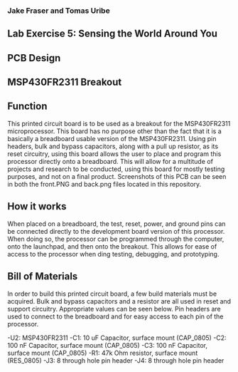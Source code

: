 ### Jake Fraser and Tomas Uribe

## Lab Exercise 5: Sensing the World Around You
## PCB Design
## MSP430FR2311 Breakout

## Function
This printed circuit board is to be used as a breakout for the MSP430FR2311 microprocessor. This board has no purpose other than the
 fact that it is a basically a breadboard usable version of the MSP430FR2311. Using pin headers, bulk and bypass capacitors, along with a pull up resistor,
 as its reset circuitry, using this board allows the user to place and program this processor directly onto a breadboard. This will allow for 
 a multitude of projects and research to be conducted, using this board for mostly testing purposes, and not on a final product. Screenshots of this PCB can be seen in both the front.PNG and back.png files located in this repository.

## How it works
 When placed on a breadboard, the test, reset, power, and ground pins can be connected directly to the development board version of this processor. When
 doing so, the processor can be programmed through the computer, onto the launchpad, and then onto the breakout. This allows for ease of access to the processor
 when ding testing, debugging, and prototyping. 

## Bill of Materials
In order to build this printed circuit board, a few build materials must be acquired. Bulk and bypass capacitors and a resistor are all used in reset and support circuitry. 
 Appropriate values can be seen below. Pin headers are used to connect to the breadboard and for easy access to each pin of the processor. 

-U2: MSP430FR2311
-C1: 10 uF Capacitor, surface mount (CAP_0805) 
-C2: 100 nF Capacitor, surface mount (CAP_0805)
-C3: 100 nF Capacitor, surface mount (CAP_0805)
-R1: 47k Ohm resistor, surface mount (RES_0805)
-J3: 8 through hole pin header
-J4: 8 through hole pin header